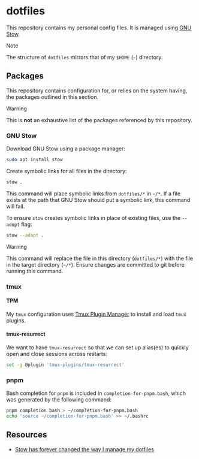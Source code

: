 # dotfiles

This repository contains my personal config files. It is managed using [GNU Stow](#gnu-stow).

> [!NOTE]
> The structure of `dotfiles` mirrors that of my `$HOME` (`~`) directory.


## Packages

This repository contains configuration for, or relies on the system having, the packages outlined in this section. 

> [!WARNING]
> This is **not** an exhaustive list of the packages referenced by this repository.


### GNU Stow

Download GNU Stow using a package manager:

```sh
sudo apt install stow
```

Create symbolic links for all files in the directory:

```sh
stow .
```

This command will place symbolic links from `dotfiles/*` in `~/*`. If a file exists at the path that GNU Stow should put a symbolic link, this command will fail.

To ensure `stow` creates symbolic links in place of existing files, use the `--adopt` flag: 

```sh
stow --adopt .
```

> [!WARNING]
> This command will replace the file in this directory (`dotfiles/*`) with the file in the target directory (`~/*`). Ensure changes are committed to git before running this command.


### tmux

#### TPM

My `tmux` configuration uses [Tmux Plugin Manager](https://github.com/tmux-plugins/tpm?tab=readme-ov-file#tmux-plugin-manager) to install and load `tmux` plugins.


#### tmux-resurrect

We want to have `tmux-resurrect` so that we can set up alias(es) to quickly open and close sessions across restarts:

```bash
set -g @plugin 'tmux-plugins/tmux-resurrect'
```

### pnpm

Bash completion for `pnpm` is included in `completion-for-pnpm.bash`, which was generated by the following command:

```bash
pnpm completion bash > ~/completion-for-pnpm.bash
echo 'source ~/completion-for-pnpm.bash' >> ~/.bashrc
```

## Resources

- [Stow has forever changed the way I manage my dotfiles](https://www.youtube.com/watch?v=y6XCebnB9gs)

